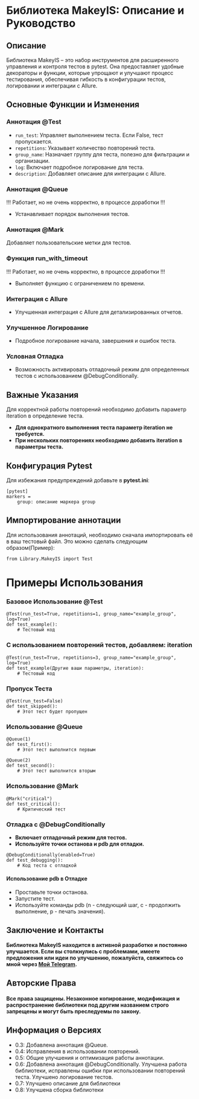 # Библиотека MakeyIS: Описание и Руководство

## Описание
Библиотека MakeyIS – это набор инструментов для расширенного управления и контроля тестов в pytest. Она предоставляет удобные декораторы и функции, которые упрощают и улучшают процесс тестирования, обеспечивая гибкость в конфигурации тестов, логировании и интеграции с Allure.

## Основные Функции и Изменения

### Аннотация @Test

- ```run_test```: Управляет выполнением теста. Если False, тест пропускается.
- ```repetitions```: Указывает количество повторений теста.
- ```group_name```: Назначает группу для теста, полезно для фильтрации и организации.
- ```log```: Включает подробное логирование для теста.
- ```description```: Добавляет описание для интеграции с Allure.

### Аннотация @Queue
!!! Работает, но не очень корректно, в процессе доработки !!!
- Устанавливает порядок выполнения тестов.
### Аннотация @Mark
Добавляет пользовательские метки для тестов.
### Функция run_with_timeout 
!!! Работает, но не очень корректно, в процессе доработки !!!
- Выполняет функцию с ограничением по времени.
### Интеграция с Allure
- Улучшенная интеграция с Allure для детализированных отчетов.
### Улучшенное Логирование
- Подробное логирование начала, завершения и ошибок теста.
### Условная Отладка
- Возможность активировать отладочный режим для определенных тестов с использованием @DebugConditionally.
## Важные Указания
Для корректной работы повторений необходимо добавить параметр iteration в определение теста.
- **Для однократного выполнения теста параметр iteration не требуется.**
- **При нескольких повторениях необходимо добавить iteration в параметры теста.**

## Конфигурация Pytest
Для избежания предупреждений добавьте в **pytest.ini**:
```
[pytest]
markers =
    group: описание маркера group
```

## Импортирование аннотации
Для использования аннотаций, необходимо сначала импортировать её в ваш тестовый файл. Это можно сделать следующим образом(Пример):
```
from Library.MakeyIS import Test
```

# Примеры Использования
### Базовое Использование @Test
```
@Test(run_test=True, repetitions=1, group_name="example_group", log=True)
def test_example():
    # Тестовый код
```
### С использованием повторений тестов, добавляем: iteration
```
@Test(run_test=True, repetitions=3, group_name="example_group", log=True)
def test_example(Другие ваши параметры, iteration):
    # Тестовый код
```
### Пропуск Теста
```
@Test(run_test=False)
def test_skipped():
    # Этот тест будет пропущен
```
### Использование @Queue
```
@Queue(1)
def test_first():
    # Этот тест выполнится первым

@Queue(2)
def test_second():
    # Этот тест выполнится вторым
```
### Использование @Mark
```
@Mark("critical")
def test_critical():
    # Критический тест
```
### Отладка с @DebugConditionally
- **Включает отладочный режим для тестов.**
- **Используйте точки останова и pdb для отладки.**
```
@DebugConditionally(enabled=True)
def test_debugging():
    # Код теста с отладкой
```
#### Использование pdb в Отладке
- Проставьте точки останова.
- Запустите тест.
- Используйте команды pdb (n - следующий шаг, c - продолжить выполнение, p - печать значения).

## Заключение и Контакты
**Библиотека MakeyIS находится в активной разработке и постоянно улучшается. Если вы столкнулись с проблемами, имеете предложения или идеи по улучшению, пожалуйста, свяжитесь со мной через [Мой Telegram](https://t.me/MakeyStar).**

## Авторские Права
#### **Все права защищены. Незаконное копирование, модификация и распространение библиотеки под другим названием строго запрещены и могут быть преследуемы по закону.**

## Информация о Версиях
- 0.3: Добавлена аннотация @Queue.
- 0.4: Исправления в использовании повторений.
- 0.5: Общие улучшения и оптимизация работы аннотации.
- 0.6: Добавлена аннотация @DebugConditionally. Улучшена работа библиотеки, исправлены ошибки при использовании повторений теста. Улучшено логирование тестов.
- 0.7: Улучшено описание для библиотеки
- 0.8: Улучшена сборка библиотеки